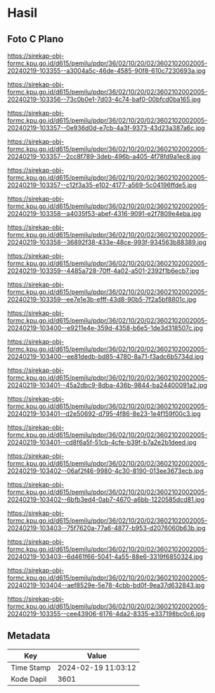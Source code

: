 # Hasil

## Foto C Plano

https://sirekap-obj-formc.kpu.go.id/d615/pemilu/pdpr/36/02/10/20/02/3602102002005-20240219-103355--a3004a5c-46de-4585-90f8-610c7230693a.jpg

https://sirekap-obj-formc.kpu.go.id/d615/pemilu/pdpr/36/02/10/20/02/3602102002005-20240219-103356--73c0b0e1-7d03-4c74-baf0-00bfcd0ba165.jpg

https://sirekap-obj-formc.kpu.go.id/d615/pemilu/pdpr/36/02/10/20/02/3602102002005-20240219-103357--0e936d0d-e7cb-4a3f-9373-43d23a387a6c.jpg

https://sirekap-obj-formc.kpu.go.id/d615/pemilu/pdpr/36/02/10/20/02/3602102002005-20240219-103357--2cc8f789-3deb-496b-a405-4f78fd9a1ec8.jpg

https://sirekap-obj-formc.kpu.go.id/d615/pemilu/pdpr/36/02/10/20/02/3602102002005-20240219-103357--c12f3a35-e102-4177-a569-5c04196ffde5.jpg

https://sirekap-obj-formc.kpu.go.id/d615/pemilu/pdpr/36/02/10/20/02/3602102002005-20240219-103358--a4035f53-abef-4316-9091-e2f7809e4eba.jpg

https://sirekap-obj-formc.kpu.go.id/d615/pemilu/pdpr/36/02/10/20/02/3602102002005-20240219-103358--36892f38-433e-48ce-993f-934563b88389.jpg

https://sirekap-obj-formc.kpu.go.id/d615/pemilu/pdpr/36/02/10/20/02/3602102002005-20240219-103359--4485a728-70ff-4a02-a501-2392f1b6ecb7.jpg

https://sirekap-obj-formc.kpu.go.id/d615/pemilu/pdpr/36/02/10/20/02/3602102002005-20240219-103359--ee7e1e3b-efff-43d8-90b5-7f2a5bf8801c.jpg

https://sirekap-obj-formc.kpu.go.id/d615/pemilu/pdpr/36/02/10/20/02/3602102002005-20240219-103400--e9211e4e-359d-4358-b6e5-1de3d318507c.jpg

https://sirekap-obj-formc.kpu.go.id/d615/pemilu/pdpr/36/02/10/20/02/3602102002005-20240219-103400--ee81dedb-bd85-4780-8a71-f3adc6b5734d.jpg

https://sirekap-obj-formc.kpu.go.id/d615/pemilu/pdpr/36/02/10/20/02/3602102002005-20240219-103401--45a2dbc9-8dba-436b-9844-ba24400091a2.jpg

https://sirekap-obj-formc.kpu.go.id/d615/pemilu/pdpr/36/02/10/20/02/3602102002005-20240219-103401--d2e50692-d795-4f86-8e23-1e4f159f00c3.jpg

https://sirekap-obj-formc.kpu.go.id/d615/pemilu/pdpr/36/02/10/20/02/3602102002005-20240219-103401--cd8f6a5f-51cb-4cfe-b39f-b7a2e2b1deed.jpg

https://sirekap-obj-formc.kpu.go.id/d615/pemilu/pdpr/36/02/10/20/02/3602102002005-20240219-103402--06af2f46-9980-4c30-8190-013ee3673ecb.jpg

https://sirekap-obj-formc.kpu.go.id/d615/pemilu/pdpr/36/02/10/20/02/3602102002005-20240219-103402--6bfb3ed4-0ab7-4670-a6bb-1220585dcd81.jpg

https://sirekap-obj-formc.kpu.go.id/d615/pemilu/pdpr/36/02/10/20/02/3602102002005-20240219-103403--75f7620a-77a6-4877-b953-d2076060b63b.jpg

https://sirekap-obj-formc.kpu.go.id/d615/pemilu/pdpr/36/02/10/20/02/3602102002005-20240219-103403--6d461f66-5041-4a55-88e6-3319f6850324.jpg

https://sirekap-obj-formc.kpu.go.id/d615/pemilu/pdpr/36/02/10/20/02/3602102002005-20240219-103404--aef8529e-5e78-4cbb-bd0f-9ea37d632843.jpg

https://sirekap-obj-formc.kpu.go.id/d615/pemilu/pdpr/36/02/10/20/02/3602102002005-20240219-103355--cee43906-6176-4da2-8335-e337198bc0c6.jpg


## Metadata

| Key        | Value               |
| ---------- | ------------------- |
| Time Stamp | 2024-02-19 11:03:12 |
| Kode Dapil | 3601                |



